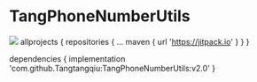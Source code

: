 # TangPhoneNumberUtils
[![](https://jitpack.io/v/Tangtangqiu/TangPhoneNumberUtils.svg)](https://jitpack.io/#Tangtangqiu/TangPhoneNumberUtils)
allprojects {
		repositories {
			...
			maven { url 'https://jitpack.io' }
		}
	}
  
  dependencies {
	        implementation 'com.github.Tangtangqiu:TangPhoneNumberUtils:v2.0'
	}
